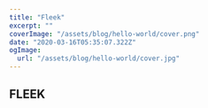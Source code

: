 ```yaml
---
title: "Fleek"
excerpt: ""
coverImage: "/assets/blog/hello-world/cover.png"
date: "2020-03-16T05:35:07.322Z"
ogImage:
  url: "/assets/blog/hello-world/cover.jpg"
---
```


## FLEEK
